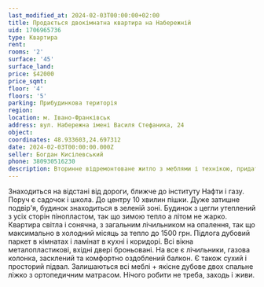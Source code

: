```yaml
---
last_modified_at: 2024-02-03T00:00:00+02:00
title: Продається двокімнатна квартира на Набережній
uid: 1706965736
type: Квартира
rent:
rooms: '2'
surface: '45'
surface_land:
price: $42000
price_sqmt:
floor: '4'
floors: '5'
parking: Прибудинкова територія
region:
location: м. Івано-Франківськ
address: вул. Набережна імені Василя Стефаника, 24
object:
coordinates: 48.933603,24.697312
date: 2024-02-03T00:00:00.000Z
seller: Богдан Кисілевський
phone: 380930516230
description: Вторинне відремонтоване житло з меблями і технікою, придатне і готове для проживання
---
```


Знаходиться на відстані від дороги, ближче до інституту Нафти і газу. Поруч є садочок і школа. До центру 10 хвилин пішки. Дуже затишне подвір'я, будинок знаходиться в зеленій зоні. Будинок з цегли утеплений з усіх сторін пінопластом, так що зимою тепло а літом не жарко. Квартира світла і сонячна, з загальним лічильником на опалення, так що максимально в холодний місяць за тепло до 1500 грн. Підлога дубовий паркет в кімнатах і ламінат в кухні і коридорі. Всі вікна металопластикові, вхідні двері броньовані. На все є лічильники, газова колонка, засклений та комфортно оздоблений балкон. Є також сухий і просторий підвал. Залишаються всі меблі + якісне дубове двох спальне ліжко з ортопедичним матрасом. Нічого робити не треба, заходь і живи.
